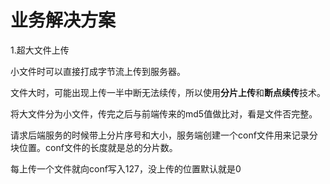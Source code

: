 # 业务解决方案

1.超大文件上传

小文件时可以直接打成字节流上传到服务器。

文件大时，可能出现上传一半中断无法续传，所以使用**分片上传**和**断点续传**技术。

将大文件分为小文件，传完之后与前端传来的md5值做比对，看是文件否完整。

请求后端服务的时候带上分片序号和大小，服务端创建一个conf文件用来记录分块位置。conf文件的长度就是总的分片数。

每上传一个文件就向conf写入127，没上传的位置默认就是0
